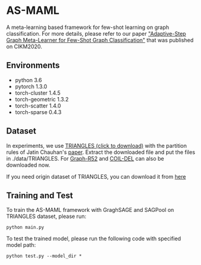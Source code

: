 # AS-MAML
A meta-learning based framework for few-shot learning on graph classification. For more details, please refer to our paper ["Adaptive-Step Graph Meta-Learner for Few-Shot Graph Classification"](https://dl.acm.org/doi/10.1145/3340531.3411951) that was published on CIKM2020.

## Environments
- python                    3.6
- pytorch                   1.3.0
- torch-cluster             1.4.5                    
- torch-geometric           1.3.2                     
- torch-scatter             1.4.0                     
- torch-sparse              0.4.3  

## Dataset
In experiments, we use [TRIANGLES (click to download)](https://drive.google.com/drive/folders/1na8l6DV7qtYIoteFGIp9p7VfQNjmSQxx?usp=sharingwith) with the partition rules of Jatin Chauhan's [paper](https://openreview.net/forum?id=Bkeeca4Kvr). Extract the downloaded file and put the files in ./data/TRIANGLES. For [Graph-R52](https://drive.google.com/drive/folders/1pjh1GHn733xb-msqmVP2voZ_IWKKiEYg?usp=sharing) and [COIL-DEL](https://drive.google.com/drive/folders/1Cq2quq4XNLL91WlwXgXVx3kH_h3_RL9_?usp=sharing) can also be downloaded now.

If you need origin dataset of TRIANGLES, you can download it from [here](https://ls11-www.cs.tu-dortmund.de/staff/morris/graphkerneldatasets)

## Training and Test 
To train the AS-MAML framework with GraghSAGE and SAGPool on TRIANGLES dataset, please run:

`python main.py` 

To test the trained model, please run the following code with specified model path:

`python test.py --model_dir * ` 
